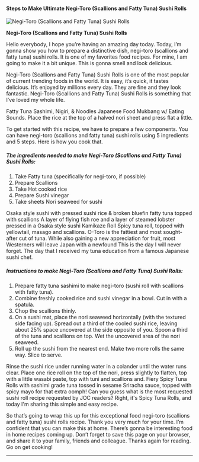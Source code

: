             

#### Steps to Make Ultimate Negi-Toro (Scallions and Fatty Tuna) Sushi Rolls

![Negi-Toro (Scallions and Fatty Tuna) Sushi Rolls](https://img-global.cpcdn.com/recipes/6130094411087872/751x532cq70/negi-toro-scallions-and-fatty-tuna-sushi-rolls-recipe-main-photo.jpg)

**Negi-Toro (Scallions and Fatty Tuna) Sushi Rolls**

Hello everybody, I hope you’re having an amazing day today. Today, I’m gonna show you how to prepare a distinctive dish, negi-toro (scallions and fatty tuna) sushi rolls. It is one of my favorites food recipes. For mine, I am going to make it a bit unique. This is gonna smell and look delicious.

Negi-Toro (Scallions and Fatty Tuna) Sushi Rolls is one of the most popular of current trending foods in the world. It is easy, it’s quick, it tastes delicious. It’s enjoyed by millions every day. They are fine and they look fantastic. Negi-Toro (Scallions and Fatty Tuna) Sushi Rolls is something that I’ve loved my whole life.

Fatty Tuna Sashimi, Nigiri, & Noodles Japanese Food Mukbang w/ Eating Sounds. Place the rice at the top of a halved nori sheet and press flat a little.

To get started with this recipe, we have to prepare a few components. You can have negi-toro (scallions and fatty tuna) sushi rolls using 5 ingredients and 5 steps. Here is how you cook that.

##### The ingredients needed to make Negi-Toro (Scallions and Fatty Tuna) Sushi Rolls:

1.  Take Fatty tuna (specifically for negi-toro, if possible)
2.  Prepare Scallions
3.  Take Hot cooked rice
4.  Prepare Sushi vinegar
5.  Take sheets Nori seaweed for sushi

Osaka style sushi with pressed sushi rice & broken bluefin fatty tuna topped with scallions A layer of flying fish roe and a layer of steamed lobster pressed in a Osaka style sushi Kamikaze Roll Spicy tuna roll, topped with yellowtail, masago and scallions. O-Toro is the fattiest and most sought-after cut of tuna. While also gaining a new appreciation for fruit, most Westerners will leave Japan with a newfound This is the day I will never forget. The day that I received my tuna education from a famous Japanese sushi chef.

##### Instructions to make Negi-Toro (Scallions and Fatty Tuna) Sushi Rolls:

1.  Prepare fatty tuna sashimi to make negi-toro (sushi roll with scallions with fatty tuna).
2.  Combine freshly cooked rice and sushi vinegar in a bowl. Cut in with a spatula.
3.  Chop the scallions thinly.
4.  On a sushi mat, place the nori seaweed horizontally (with the textured side facing up). Spread out a third of the cooled sushi rice, leaving about 25% space uncovered at the side opposite of you. Spoon a third of the tuna and scallions on top. Wet the uncovered area of the nori seaweed.
5.  Roll up the sushi from the nearest end. Make two more rolls the same way. Slice to serve.

Rinse the sushi rice under running water in a colander until the water runs clear. Place one rice roll on the top of the nori, press slightly to flatten, top with a little wasabi paste, top with tuni and scallions and. Fiery Spicy Tuna Rolls with sashimi grade tuna tossed in sesame Sriracha sauce, topped with spicy mayo for that extra oomph! Can you guess what is the most requested sushi roll recipe requested by JOC readers? Right, it's Spicy Tuna Rolls, and today I'm sharing this simple and easy recipe.

So that’s going to wrap this up for this exceptional food negi-toro (scallions and fatty tuna) sushi rolls recipe. Thank you very much for your time. I’m confident that you can make this at home. There’s gonna be interesting food in home recipes coming up. Don’t forget to save this page on your browser, and share it to your family, friends and colleague. Thanks again for reading. Go on get cooking!

* * *